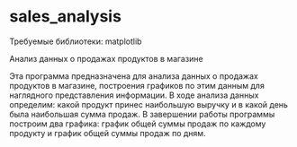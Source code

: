 # sales_analysis
Требуемые библиотеки: matplotlib

Анализ данных о продажах продуктов в магазине

Эта программа предназначена для анализа данных о продажах продуктов в магазине, построения графиков по этим данным для наглядного представления информации.
В ходе анализа данных определим: какой продукт принес наибольшую выручку и в какой день была наибольшая сумма продаж.
В завершении работы программы построим два графика: график общей суммы продаж по каждому продукту и график общей суммы продаж по дням.